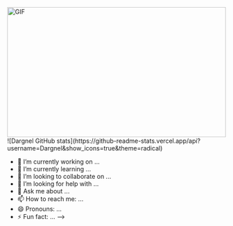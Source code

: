 


<div>  <img align="right" height=300px width=100% alt="GIF" src="https://images8.alphacoders.com/115/thumb-1920-1156488.png" />       </div>
<div>  ![Dargnel GitHub stats](https://github-readme-stats.vercel.app/api?username=Dargnel&show_icons=true&theme=radical)      </div>


- 🔭 I’m currently working on ...
- 🌱 I’m currently learning ...
- 👯 I’m looking to collaborate on ...
- 🤔 I’m looking for help with ...
- 💬 Ask me about ...
- 📫 How to reach me: ...
- 😄 Pronouns: ...
- ⚡ Fun fact: ...
-->
